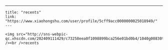 ---
    title: "recents"
    link: "https://www.xiaohongshu.com/user/profile/5cff9acc0000000025018949/"
    ---
    
    <img src="http://sns-webpic-qc.xhscdn.com/202409111429/c73258eea0f1098899bca256e01bd0b4/1040g00830tfkcdo63q005n7vjb69b2a95nilt98!nc_n_nwebp_mw_1" /><br />recents
    
